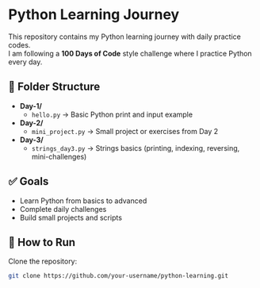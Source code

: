 # Python Learning Journey

This repository contains my Python learning journey with daily practice codes.  
I am following a **100 Days of Code** style challenge where I practice Python every day.

## 📂 Folder Structure
- **Day-1/**
  - `hello.py` → Basic Python print and input example
- **Day-2/**
  - `mini_project.py` → Small project or exercises from Day 2
- **Day-3/**
  - `strings_day3.py` → Strings basics (printing, indexing, reversing, mini-challenges)

## ✅ Goals
- Learn Python from basics to advanced
- Complete daily challenges
- Build small projects and scripts

## 🚀 How to Run
Clone the repository:
```bash
git clone https://github.com/your-username/python-learning.git
